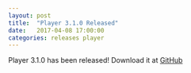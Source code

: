 ```yaml
---
layout: post
title:  "Player 3.1.0 Released"
date:   2017-04-08 17:00:00
categories: releases player
---
```


Player 3.1.0 has been released!
Download it at [GitHub](https://github.com/playerproject/player/releases/tag/release-3-1-0)
